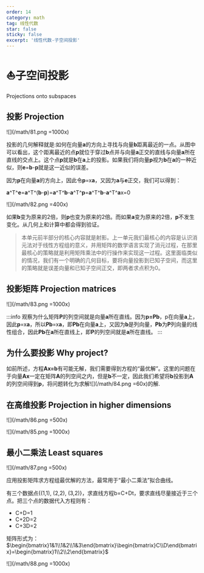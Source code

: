 ```yaml
---
order: 14
category: math
tag: 线性代数
star: false
sticky: false
excerpt: '线性代数-子空间投影'
---
```


# :boat:子空间投影
Projections onto subspaces

## 投影 Projection

![](/math/81.png =1000x)

投影的几何解释就是:如何在向量**a**的方向上寻找与向量**b**距离最近的一点。从图中可以看出，这个距离最近的点**p**就位于穿过**b**点并与向量**a**正交的直线与向量**a**所在直线的交点上。这个点**p**就是**b**在**a**上的投影。如果我们将向量**p**视为**b**在**a**的一种近似，则**e**=**b**-**p**就是这一近似的误差。

因为**p**在向量**a**的方向上，因此令**p**=x**a**，又因为**a**与**e**正交，我们可以得到：

**a**^T^**e**=**a**^T^(**b**-**p**)=**a**^T^**b**-**a**^T^**p**=**a**^T^**b**-**a**^T^**a**x=0

![](/math/82.png =400x)

如果**b**变为原来的2倍，则**p**也变为原来的2倍。而如果**a**变为原来的2倍，**p**不发生变化。从几何上和计算中都会得到验证。

> 本单元前半部分的核心内容就是射影。上一单元我们最核心的内容是认识消元法对于线性方程组的意义，并用矩阵的数学语言实现了消元过程，在那里最核心的策略就是利用矩阵乘法中的行操作来实现这一过程。这里面临类似的情况，我们有一个明确的几何目标，要将向量投影到已知子空间，而这里的策略就是误差向量和已知子空间正交，即两者求点积为0。


## 投影矩阵 Projection matrices

![](/math/83.png =1000x)

:::info
观察为什么矩阵**P**的列空间就是向量**a**所在直线。因为**p=Pb**，p在向量**a**上，因此**p**=x**a**，所以**Pb**=x**a**，即**Pb**在向量**a**上，又因为**b**是列向量，**Pb**为**P**列向量的线性组合，因此**Pb**在**a**所在直线上，即**P**的列空间就是**a**所在直线。
:::

## 为什么要投影 Why project?


如前所述，方程**Ax=b**有可能无解，我们需要得到方程的“最优解”。这里的问题在于向量**Ax**一定在矩阵**A**的列空间之内，但是**b**不一定，因此我们希望将**b**投影到**A**的列空间得到**p**，将问题转化为求解![](/math/84.png =60x)的解.

## 在高维投影 Projection in higher dimensions

![](/math/86.png =500x)

![](/math/85.png =1000x)


## 最小二乘法 Least squares

![](/math/87.png =500x)

应用投影矩阵求方程组最优解的方法，最常用于“最小二乘法”拟合曲线。

有三个数据点{(1,1), (2,2), (3,2)}，求直线方程b=C+Dt，要求直线尽量接近于三个点。把三个点的数据代入方程则有：
- C+D=1
- C+2D=2
- C+3D=2

矩阵形式为：$\begin{bmatrix}1&1\\1&2\\1&3\end{bmatrix}\begin{bmatrix}C\\D\end{bmatrix}=\begin{bmatrix}1\\2\\2\end{bmatrix}$

![](/math/88.png =1000x)